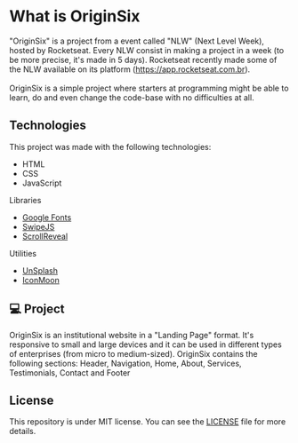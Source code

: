 # What is OriginSix
"OriginSix" is a project from a event called "NLW" (Next Level Week), hosted by Rocketseat.
Every NLW consist in making a project in a week (to be more precise, it's made in 5 days). Rocketseat recently made some of the NLW available on its platform (https://app.rocketseat.com.br). <br><br> 
OriginSix is a simple project where starters at programming might be able to learn, do and even change the code-base with no difficulties at all.





## Technologies
This project was made with the following technologies:

- HTML
- CSS
- JavaScript

Libraries
- [Google Fonts](https://fonts.google.com/)
- [SwipeJS](https://github.com/nolimits4web/Swiper)
- [ScrollReveal](https://scrollrevealjs.org)

Utilities
- [UnSplash](https://unsplash.com/)
- [IconMoon](https://icomoon.io/app)





## 💻 Project

OriginSix is an institutional website in a "Landing Page" format. It's responsive to small and large devices and it can be used in different types of enterprises (from micro to medium-sized). OriginSix contains the following sections: Header, Navigation, Home, About, Services, Testimonials, Contact and Footer





## License

This repository is under MIT license. You can see the [LICENSE](LICENSE) file for more details.
